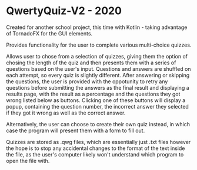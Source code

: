 # QwertyQuiz-V2 - 2020
Created for another school project, this time with Kotlin - taking advantage of TornadoFX for the GUI elements.

Provides functionality for the user to complete various multi-choice quizzes.

Allows user to chose from a selection of quizzes, giving them the option of chosing the length of the quiz and then presents them with a series of questions based on the user's input. Questions and answers are shuffled on each attempt, so every quiz is slightly different. After answering or skipping the questions, the user is provided with the oppotunity to retry any questions before submitting the answers as the final result and displaying a results page, with the result as a percentage and the questions they got wrong listed below as buttons. Clicking one of these buttons will display a popup, containing the question number, the incorrect answer they selected if they got it wrong as well as the correct answer.

Alternatively, the user can choose to create their own quiz instead, in which case the program will present them with a form to fill out.

Quizzes are stored as .qwg files, which are essentially just .txt files however the hope is to stop any accidental changes to the format of the text inside the file, as the user's computer likely won't understand which program to open the file with.
